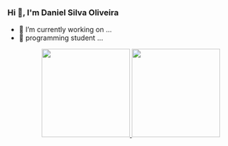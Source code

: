 ### Hi 👋, I'm Daniel Silva Oliveira


- 🔭 I’m currently working on ...
- 🌱 programming student ...

<div align="center">
  <a href="https://github.com/DanielOliveira2004">
  <img height="180em" src="https://github-readme-stats.vercel.app/api?username=DanielOliveira2004&show_icons=true&theme=Lightdefault&include_all_commits=true&count_private=true"/>
  <img height="180em" src="https://github-readme-stats.vercel.app/api/top-langs/?username=DanielOliveira2004&layout=compact&langs_count=7&theme=Lightdefault"/>
</div>

